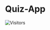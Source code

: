 # Quiz-App



![Visitors](https://api.visitorbadge.io/api/VisitorHit?user=toshydev&repo=quiz-app&countColor=%237B1E7A)
